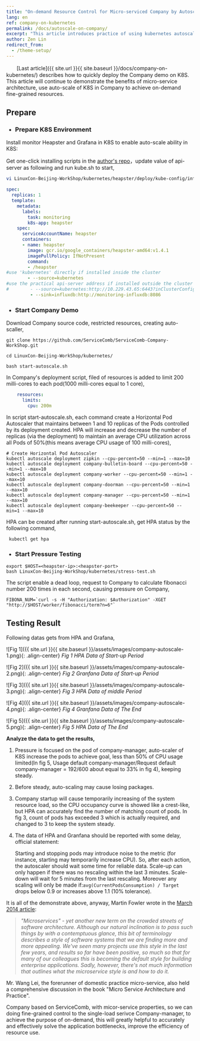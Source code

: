 ```yaml
---
title: "On-demand Resource Control for Micro-serviced Company by Autoscale"    
lang: en    
ref: company-on-kubernetes    
permalink: /docs/autoscale-on-company/   
excerpt: "This article introduces practice of using kubernetes autoscale in the micro-serviced Company demo to achieve on-demand resource control"   
author: Zen Lin   
redirect_from:   
  - /theme-setup/   
---
```


　　[Last article]({{ site.url }}{{ site.baseurl }}/docs/company-on-kubernetes/) describes how to quickly deploy the Company  demo on K8S. This article will continue to demonstrate the benefits of micro-service architecture, use auto-scale of K8S  in Company to achieve on-demand fine-grained resources.   

## Prepare  

- ### Prepare K8S Environment   


Install monitor Heapster and Grafana in K8S to enable auto-scale ability in K8S:   

Get one-click installing scripts in the [author's repo](https://github.com/zenlinTechnofreak/LinuxCon-Beijing-WorkShop/tree/autoscal/kubernetes/heapster/deploy)，update value of api-server as following and run kube.sh to start,    

```bash
vi LinuxCon-Beijing-WorkShop/kubernetes/heapster/deploy/kube-config/influxdb/heapster.yaml
```

```yaml
spec:
  replicas: 1
  template:
    metadata:
      labels:
        task: monitoring
        k8s-app: heapster
    spec:
      serviceAccountName: heapster
      containers:
      - name: heapster
        image: gcr.io/google_containers/heapster-amd64:v1.4.1
        imagePullPolicy: IfNotPresent
        command:
        - /heapster
#use 'kubernetes' directly if installed inside the cluster
        - --source=kubernetes
#use the practical api-server address if installed outside the cluster
#        - --source=kubernetes:http://10.229.43.65:6443?inClusterConfig=false
         - --sink=influxdb:http://monitoring-influxdb:8086
```

- ### Start Company Demo        

Download Company source code, restricted resources, creating auto-scaller,    

```shell
git clone https://github.com/ServiceComb/ServiceComb-Company-WorkShop.git

cd LinuxCon-Beijing-WorkShop/kubernetes/

bash start-autoscale.sh 
```

In Company's deployment script, filed of resources is added to limit  200 milli-cores to each pod(1000 milli-cores equal to 1 core),     

```yaml
    resources:
      limits:
        cpu: 200m
```
In script start-autoscale.sh, each command create a Horizontal Pod Autoscaler that maintains between 1 and 10 replicas of the Pods controlled by its deployment created. HPA will increase and decrease the number of replicas (via the deployment) to maintain an average CPU utilization across all Pods of 50%(this means average CPU usage of 100 milli-cores),     

```shell
# Create Horizontal Pod Autoscaler
kubectl autoscale deployment zipkin --cpu-percent=50 --min=1 --max=10
kubectl autoscale deployment company-bulletin-board --cpu-percent=50 --min=1 --max=10
kubectl autoscale deployment company-worker --cpu-percent=50 --min=1 --max=10
kubectl autoscale deployment company-doorman --cpu-percent=50 --min=1 --max=10
kubectl autoscale deployment company-manager --cpu-percent=50 --min=1 --max=10
kubectl autoscale deployment company-beekeeper --cpu-percent=50 --min=1 --max=10
```

HPA can be created after running start-autoscale.sh, get HPA status by the following command,    

```shell
 kubectl get hpa
```

- ### Start Pressure Testing


```shell
export $HOST=<heapster-ip>:<heapster-port>
bash LinuxCon-Beijing-WorkShop/kubernetes/stress-test.sh
```

The script enable a dead loop, request to Company to calculate fibonacci number 200 times in each second, causing pressure on Company,       

```shell
FIBONA_NUM=`curl -s -H "Authorization: $Authorization" -XGET "http://$HOST/worker/fibonacci/term?n=6"`
```



## Testing Result

Following datas gets from  HPA and Grafana,                 

![Fig 1]({{ site.url }}{{ site.baseurl }}/assets/images/company-autoscale-1.png){: .align-center} 
*Fig 1    HPA Data of Start-up Period*         
     
![Fig 2]({{ site.url }}{{ site.baseurl }}/assets/images/company-autoscale-2.png){: .align-center}
*Fig 2    Granfana Data of Start-up Period*                    
      
![Fig 3]({{ site.url }}{{ site.baseurl }}/assets/images/company-autoscale-3.png){: .align-center}
*Fig 3    HPA  Data of middle Period*     

![Fig 4]({{ site.url }}{{ site.baseurl }}/assets/images/company-autoscale-4.png){: .align-center}
*Fig 4    Granfana Data of The End*      
     
![Fig 5]({{ site.url }}{{ site.baseurl }}/assets/images/company-autoscale-5.png){: .align-center}
*Fig 5    HPA Data of The End*          

**Analyze the data to get the results,**       

1. Pressure is focused on the pod of company-manager, auto-scaler of K8S increase the pods to achieve goal,  less than 50% of CPU usage limited(In fig 5, Usage default company-manager/Request default company-manager = 192/600 about equal to 33% in fig 4), keeping steady.     

2. Before steady, auto-scaling may cause losing packages.       

3. Company startup will cause temporarily increasing of the system resource load, so the CPU occupancy curve is showed like a crest-like, but HPA can accurately find the number of matching count of pods. In fig 3, count of pods has exceeded 3 which is actually required, and changed to 3 to keep the system steady.        

4. The data of HPA and Granfana should be reported with some delay,  official statement:      

   Starting and stopping pods may introduce noise to the metric (for instance, starting may temporarily increase CPU). So, after each action, the autoscaler should wait some time for reliable data. Scale-up can only happen if there was no rescaling within the last 3 minutes. Scale-down will wait for 5 minutes from the last rescaling. Moreover any scaling will only be made if:`avg(CurrentPodsConsumption) / Target` drops below 0.9 or increases above 1.1 (10% tolerance).                 

It is all of the demonstrate  above, anyway, Martin Fowler wrote in the [March 2014 article](https://martinfowler.com/articles/microservices.html):       
> *"Microservices" - yet another new term on the crowded streets of software architecture. Although our natural inclination is to pass such things by with a contemptuous glance, this bit of terminology describes a style of software systems that we are finding more and more appealing. We've seen many projects use this style in the last few years, and results so far have been positive, so much so that for many of our colleagues this is becoming the default style for building enterprise applications. Sadly, however, there's not much information that outlines what the microservice style is and how to do it.*               

Mr. Wang Lei, the forerunner of domestic practice micro-service, also held a comprehensive discussion in the book "Micro Service Architecture and Practice".      

Company based on ServiceComb, with micor-service properties, so we can doing  fine-grained control to the single-load serivce Company-manager, to achieve the purpose of on-demand, this will greatly helpful to accurately and effectively solve the application bottlenecks, improve the efficiency of resource use.


